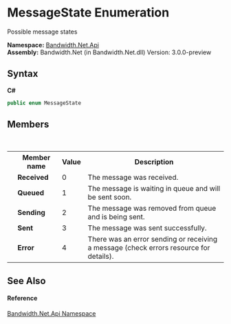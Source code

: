 ﻿# MessageState Enumeration
 

Possible message states

**Namespace:**&nbsp;<a href ="N_Bandwidth_Net_Api.md">Bandwidth.Net.Api</a><br />**Assembly:**&nbsp;Bandwidth.Net (in Bandwidth.Net.dll) Version: 3.0.0-preview

## Syntax

**C#**<br />
``` C#
public enum MessageState
```


## Members
&nbsp;<table><tr><th></th><th>Member name</th><th>Value</th><th>Description</th></tr><tr><td /><td target="F:Bandwidth.Net.Api.MessageState.Received">**Received**</td><td>0</td><td>The message was received.</td></tr><tr><td /><td target="F:Bandwidth.Net.Api.MessageState.Queued">**Queued**</td><td>1</td><td>The message is waiting in queue and will be sent soon.</td></tr><tr><td /><td target="F:Bandwidth.Net.Api.MessageState.Sending">**Sending**</td><td>2</td><td>The message was removed from queue and is being sent.</td></tr><tr><td /><td target="F:Bandwidth.Net.Api.MessageState.Sent">**Sent**</td><td>3</td><td>The message was sent successfully.</td></tr><tr><td /><td target="F:Bandwidth.Net.Api.MessageState.Error">**Error**</td><td>4</td><td>There was an error sending or receiving a message (check errors resource for details).</td></tr></table>

## See Also


#### Reference
<a href ="N_Bandwidth_Net_Api.md">Bandwidth.Net.Api Namespace</a><br />